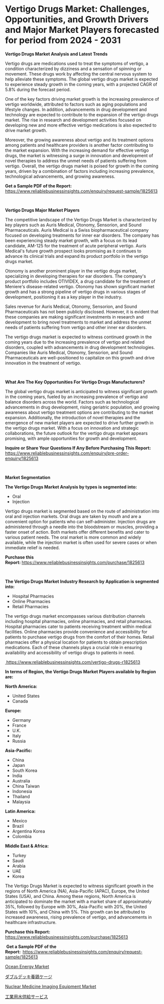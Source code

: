 <p><h1>Vertigo Drugs Market: Challenges, Opportunities, and Growth Drivers and Major Market Players forecasted for period from 2024 - 2031</h1></p><p><strong>Vertigo Drugs Market Analysis and Latest Trends</strong></p>
<p><p>Vertigo drugs are medications used to treat the symptoms of vertigo, a condition characterized by dizziness and a sensation of spinning or movement. These drugs work by affecting the central nervous system to help alleviate these symptoms. The global vertigo drugs market is expected to experience steady growth in the coming years, with a projected CAGR of 5.8% during the forecast period.</p><p>One of the key factors driving market growth is the increasing prevalence of vertigo worldwide, attributed to factors such as aging populations and lifestyle changes. In addition, advancements in drug development and technology are expected to contribute to the expansion of the vertigo drugs market. The rise in research and development activities focused on developing new and more effective vertigo medications is also expected to drive market growth.</p><p>Moreover, the growing awareness about vertigo and its treatment options among patients and healthcare providers is another factor contributing to the market expansion. With the increasing demand for effective vertigo drugs, the market is witnessing a surge in innovation and development of novel therapies to address the unmet needs of patients suffering from vertigo. Overall, the vertigo drugs market is poised for growth in the coming years, driven by a combination of factors including increasing prevalence, technological advancements, and growing awareness.</p></p>
<p><strong>Get a Sample PDF of the Report:&nbsp;</strong> <a href="https://www.reliablebusinessinsights.com/enquiry/request-sample/1825613">https://www.reliablebusinessinsights.com/enquiry/request-sample/1825613</a></p>
<p>&nbsp;</p>
<p><strong>Vertigo Drugs Major Market Players</strong></p>
<p><p>The competitive landscape of the Vertigo Drugs Market is characterized by key players such as Auris Medical, Otonomy, Sensorion, and Sound Pharmaceuticals. Auris Medical is a Swiss biopharmaceutical company focused on developing treatments for inner ear disorders. The company has been experiencing steady market growth, with a focus on its lead candidate, AM-125 for the treatment of acute peripheral vertigo. Auris Medical's future growth prospect looks promising as it continues to advance its clinical trials and expand its product portfolio in the vertigo drugs market.</p><p>Otonomy is another prominent player in the vertigo drugs market, specializing in developing therapies for ear disorders. The company's product portfolio includes OTIVIDEX, a drug candidate for the treatment of Meniere's disease-related vertigo. Otonomy has shown significant market growth and has a strong pipeline of vertigo drugs in various stages of development, positioning it as a key player in the industry.</p><p>Sales revenue for Auris Medical, Otonomy, Sensorion, and Sound Pharmaceuticals has not been publicly disclosed. However, it is evident that these companies are making significant investments in research and development to bring novel treatments to market and address the unmet needs of patients suffering from vertigo and other inner ear disorders.</p><p>The vertigo drugs market is expected to witness continued growth in the coming years due to the increasing prevalence of vertigo and related disorders, coupled with advancements in drug development technologies. Companies like Auris Medical, Otonomy, Sensorion, and Sound Pharmaceuticals are well-positioned to capitalize on this growth and drive innovation in the treatment of vertigo.</p></p>
<p>&nbsp;</p>
<p><strong>What Are The Key Opportunities For Vertigo Drugs Manufacturers?</strong></p>
<p><p>The global vertigo drugs market is anticipated to witness significant growth in the coming years, fueled by an increasing prevalence of vertigo and balance disorders across the world. Factors such as technological advancements in drug development, rising geriatric population, and growing awareness about vertigo treatment options are contributing to the market expansion. Additionally, the introduction of novel therapies and the emergence of new market players are expected to drive further growth in the vertigo drugs market. With a focus on innovation and strategic collaborations, the future outlook for the vertigo drugs market appears promising, with ample opportunities for growth and development.</p></p>
<p><strong>Inquire or Share Your Questions If Any Before Purchasing This Report:</strong> <a href="https://www.reliablebusinessinsights.com/enquiry/pre-order-enquiry/1825613">https://www.reliablebusinessinsights.com/enquiry/pre-order-enquiry/1825613</a></p>
<p>&nbsp;</p>
<p><strong>Market Segmentation</strong></p>
<p><strong>The Vertigo Drugs Market Analysis by types is segmented into:</strong></p>
<p><ul><li>Oral</li><li>Injection</li></ul></p>
<p><p>Vertigo drugs market is segmented based on the route of administration into oral and injection markets. Oral drugs are taken by mouth and are a convenient option for patients who can self-administer. Injection drugs are administered through a needle into the bloodstream or muscles, providing a faster onset of action. Both markets offer different benefits and cater to various patient needs. The oral market is more common and widely available, while the injection market is often used for severe cases or when immediate relief is needed.</p></p>
<p><strong>Purchase this Report:&nbsp;</strong><a href="https://www.reliablebusinessinsights.com/purchase/1825613">https://www.reliablebusinessinsights.com/purchase/1825613</a></p>
<p>&nbsp;</p>
<p><strong>The Vertigo Drugs Market Industry Research by Application is segmented into:</strong></p>
<p><ul><li>Hospital Pharmacies</li><li>Online Pharmacies</li><li>Retail Pharmacies</li></ul></p>
<p><p>The vertigo drugs market encompasses various distribution channels including hospital pharmacies, online pharmacies, and retail pharmacies. Hospital pharmacies cater to patients receiving treatment within medical facilities. Online pharmacies provide convenience and accessibility for patients to purchase vertigo drugs from the comfort of their homes. Retail pharmacies offer a physical location for patients to obtain prescription medications. Each of these channels plays a crucial role in ensuring availability and accessibility of vertigo drugs to patients in need.</p></p>
<p><a href="https://www.reliablebusinessinsights.com/vertigo-drugs-r1825613">&nbsp;https://www.reliablebusinessinsights.com/vertigo-drugs-r1825613</a></p>
<p><strong>In terms of Region, the Vertigo Drugs Market Players available by Region are:</strong></p>
<p>
    <p> <strong> North America: </strong>
        <ul>
            <li>United States</li>
            <li>Canada</li>
        </ul>
        </p> 
    <p> <strong> Europe: </strong>
        <ul>
            <li>Germany</li>
            <li>France</li>
            <li>U.K.</li>
            <li>Italy</li>
            <li>Russia</li>
        </ul>
        </p> 
    <p> <strong> Asia-Pacific: </strong>
        <ul>
            <li>China</li>
            <li>Japan</li>
            <li>South Korea</li>
            <li>India</li>
            <li>Australia</li>
            <li>China Taiwan</li>
            <li>Indonesia</li>
            <li>Thailand</li>
            <li>Malaysia</li>
        </ul>
        </p> 
    <p> <strong> Latin America: </strong>
        <ul>
            <li>Mexico</li>
            <li>Brazil</li>
            <li>Argentina Korea</li>
            <li>Colombia</li>
        </ul>
        </p> 
    <p> <strong> Middle East & Africa: </strong>
        <ul>
            <li>Turkey</li>
            <li>Saudi</li>
            <li>Arabia</li>
            <li>UAE</li>
            <li>Korea</li>
        </ul>
    </p>
    </p>
<p><p>The Vertigo Drugs Market is expected to witness significant growth in the regions of North America (NA), Asia-Pacific (APAC), Europe, the United States (USA), and China. Among these regions, North America is anticipated to dominate the market with a market share of approximately 35%, followed by Europe with 30%, Asia-Pacific with 20%, the United States with 10%, and China with 5%. This growth can be attributed to increased awareness, rising prevalence of vertigo, and advancements in healthcare infrastructure.</p></p>
<p><strong>Purchase this Report: </strong><a href="https://www.reliablebusinessinsights.com/purchase/1825613">https://www.reliablebusinessinsights.com/purchase/1825613</a></p>
<p>&nbsp;<strong>Get a Sample PDF of the Report:&nbsp;&nbsp;</strong><a href="https://www.reliablebusinessinsights.com/enquiry/request-sample/1825613">https://www.reliablebusinessinsights.com/enquiry/request-sample/1825613</a></p>
<p><strong></strong></p>
<p><p><a href="https://github.com/huqhwmcs55/Market-Research-Report-List-1/blob/main/ocean-energy-market.md">Ocean Energy Market</a></p><p><a href="https://github.com/mathieurico66/Market-Research-Report-List-2/blob/main/9091193178191.md">ダブルデッキ養鶏ケージ</a></p><p><a href="https://github.com/kumertitash/Market-Research-Report-List-1/blob/main/nuclear-medicine-imaging-equipment-market.md">Nuclear Medicine Imaging Equipment Market</a></p><p><a href="https://github.com/SarahFahey88/Market-Research-Report-List-2/blob/main/6755147178192.md">工業用水供給サービス</a></p></p>